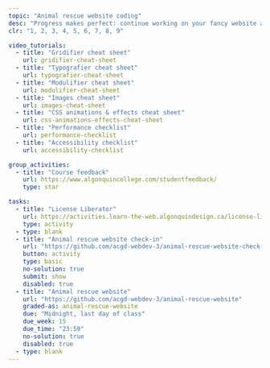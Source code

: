 ```yaml
---
topic: "Animal rescue website coding"
desc: "Progress makes perfect: continue working on your fancy website and show the teacher some progress."
clr: "1, 2, 3, 4, 5, 6, 7, 8, 9"

video_tutorials:
  - title: "Gridifier cheat sheet"
    url: gridifier-cheat-sheet
  - title: "Typografier cheat sheet"
    url: typografier-cheat-sheet
  - title: "Modulifier cheat sheet"
    url: modulifier-cheat-sheet
  - title: "Images cheat sheet"
    url: images-cheat-sheet
  - title: "CSS animations & effects cheat sheet"
    url: css-animations-effects-cheat-sheet
  - title: "Performance checklist"
    url: performance-checklist
  - title: "Accessibility checklist"
    url: accessibility-checklist

group_activities:
  - title: "Course feedback"
    url: https://www.algonquincollege.com/studentfeedback/
    type: star

tasks:
  - title: "License Liberator"
    url: https://activities.learn-the-web.algonquindesign.ca/license-liberator/
    type: activity
  - type: blank
  - title: "Animal rescue website check-in"
    url: "https://github.com/acgd-webdev-3/animal-rescue-website-check-in"
    button: activity
    type: basic
    no-solution: true
    submit: show
    disabled: true
  - title: "Animal rescue website"
    url: "https://github.com/acgd-webdev-3/animal-rescue-website"
    graded-as: animal-rescue-website
    due: "Midnight, last day of class"
    due_week: 15
    due_time: "23:59"
    no-solution: true
    disabled: true
  - type: blank
---
```

